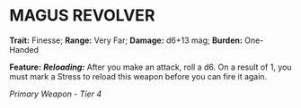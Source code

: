 # MAGUS REVOLVER

**Trait:** Finesse; **Range:** Very Far; **Damage:** d6+13 mag; **Burden:** One-Handed

**Feature:** ***Reloading:*** After you make an attack, roll a d6. On a result of 1, you must mark a Stress to reload this weapon before you can fire it again.

*Primary Weapon - Tier 4*
